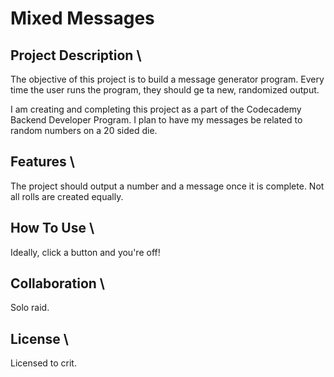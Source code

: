# Mixed Messages

## Project Description \

The objective of this project is to build a message generator program. Every time the user runs the program, they should ge ta new, randomized output.

I am creating and completing this project as a part of the Codecademy Backend Developer Program. I plan to have my messages be related to random numbers on a 20 sided die.

## Features \

The project should output a number and a message once it is complete. Not all rolls are created equally. 

## How To Use \

Ideally, click a button and you're off!

## Collaboration \

Solo raid.

## License \

Licensed to crit.